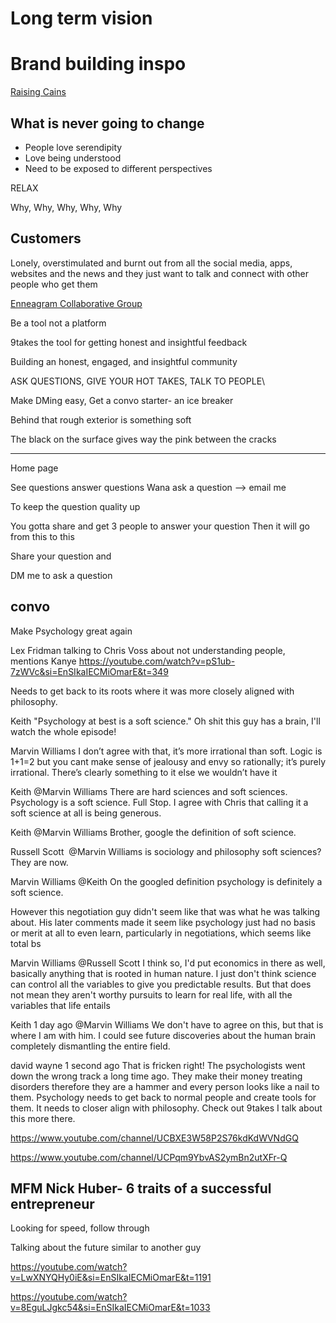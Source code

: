 # Long term vision

<!-- What are your values What do you stand for -->

# Brand building inspo

[Raising Cains](https://youtu.be/uRt8ZlY-7uw?t=987)

## What is never going to change

- People love serendipity
- Love being understood
- Need to be exposed to different perspectives

RELAX

<!-- 5 Whys -->

Why, Why, Why, Why, Why

## Customers

Lonely, overstimulated and burnt out from all the social media, apps, websites and the news and they just want to talk and connect with other people who get them

[Enneagram Collaborative Group](https://docs.google.com/document/d/1Y95I7Egj9E1Yrkue7hOoeVnsSEP6xz1tv-E2fm07EK0/edit#heading=h.oje2ezhji4hk)

<!-- neon colors should always be accents and not the main colors -->

Be a tool not a platform

9takes the tool for getting honest and insightful feedback

Building an honest, engaged, and insightful community

ASK QUESTIONS, GIVE YOUR HOT TAKES, TALK TO PEOPLE\

Make DMing easy, Get a convo starter- an ice breaker

Behind that rough exterior is something soft

The black on the surface gives way the pink between the cracks

---

Home page

See questions answer questions
Wana ask a question --> email me

To keep the question quality up

You gotta share and get 3 people to answer your question
Then it will go from this to this

Share your question and

DM me to ask a question

## convo

Make Psychology great again

Lex Fridman talking to Chris Voss about not understanding people, mentions Kanye
https://youtube.com/watch?v=pS1ub-7zWVc&si=EnSIkaIECMiOmarE&t=349

Needs to get back to its roots where it was more closely aligned with philosophy.

Keith
"Psychology at best is a soft science." Oh shit this guy has a brain, I'll watch the whole episode!

Marvin Williams
I don’t agree with that, it’s more irrational than soft. Logic is 1+1=2 but you cant make sense of jealousy and envy so rationally; it’s purely irrational. There’s clearly something to it else we wouldn’t have it

Keith
@Marvin Williams There are hard sciences and soft sciences. Psychology is a soft science. Full Stop. I agree with Chris that calling it a soft science at all is being generous.

Keith
@Marvin Williams Brother, google the definition of soft science.

Russell Scott
​ @Marvin Williams is sociology and philosophy soft sciences? They are now.

Marvin Williams
@Keith On the googled definition psychology is definitely a soft science.

However this negotiation guy didn't seem like that was what he was talking about. His later comments made it seem like psychology just had no basis or merit at all to even learn, particularly in negotiations, which seems like total bs

Marvin Williams
@Russell Scott I think so, I'd put economics in there as well, basically anything that is rooted in human nature. I just don't think science can control all the variables to give you predictable results. But that does not mean they aren't worthy pursuits to learn for real life, with all the variables that life entails

Keith
1 day ago
@Marvin Williams We don't have to agree on this, but that is where I am with him. I could see future discoveries about the human brain completely dismantling the entire field.

david wayne
1 second ago
That is fricken right! The psychologists went down the wrong track a long time ago. They make their money treating disorders therefore they are a hammer and every person looks like a nail to them. Psychology needs to get back to normal people and create tools for them. It needs to closer align with philosophy. Check out 9takes I talk about this more there.

https://www.youtube.com/channel/UCBXE3W58P2S76kdKdWVNdGQ

https://www.youtube.com/channel/UCPqm9YbvAS2ymBn2utXFr-Q

## MFM Nick Huber- 6 traits of a successful entrepreneur

Looking for speed, follow through

Talking about the future similar to another guy

https://youtube.com/watch?v=LwXNYQHy0iE&si=EnSIkaIECMiOmarE&t=1191

https://youtube.com/watch?v=8EguLJgkc54&si=EnSIkaIECMiOmarE&t=1033

